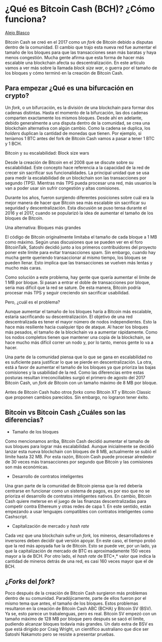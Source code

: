 # **¿Qué es Bitcoin Cash (BCH)? ¿Cómo funciona?**

[Alejo Blasco](https://wiki.lemon.me/autor/alejoblasco/)

Bitcoin Cash se creó en el 2017 como un *fork* de Bitcoin debido a
disputas dentro de la comunidad. El cambio que trajo esta nueva red fue
aumentar el tamaño de los bloques para que las transacciones sean más
baratas y haya menos congestión. Mucha gente afirma que esta forma de
hacer más escalable una blockchain afecta su descentralización. En este
artículo vamos a ver más sobre la llamada *block size war*, o guerra por
el tamaño de los bloques y cómo terminó en la creación de Bitcoin Cash.

## Para empezar ¿Qué es una bifurcación en crypto?

Un *fork*, o un bifurcación, es la división de una blockchain para
formar dos cadenas distintas. Hasta el momento de la bifurcación, las
dos cadenas comparten exactamente los mismos bloques. Desde ahí en
adelante, debido generalmente a una disputa dentro de la comunidad, se
crea una blockchain alternativa con algún cambio. Como la cadena se
duplica, los *holders* duplican la cantidad de monedas que tienen. Por
ejemplo, si teníamos 1 BTC antes del fork de Bitcoin Cash vamos a pasar
a tener 1 BTC y 1 BCH.

Bitcoin y su escalabilidad: Block size wars

Desde la creación de Bitcoin en el 2008 que se discute sobre su
escalabilidad. Este concepto hace referencia a la capacidad de la red de
crecer sin sacrificar sus funcionalidades. La principal unidad que se
usa para medir la escalabilidad de un blockchain son las transacciones
por segundo (TPS). Mientras más TPS pueda procesar una red, más usuarios
la van a poder usar sin sufrir congestión y altas comisiones.

Durante los años, fueron surgiendo diferentes posiciones sobre cuál era
la mejor manera de hacer que Bitcoin sea más escalable sin sacrificar su
seguridad y descentralización. Esta discusión se puso tensa durante el
2016 y el 2017, cuando se popularizó la idea de aumentar el tamaño de
los bloques de Bitcoin.

Una alternativa: Bloques más grandes

El código de Bitcoin originalmente limitaba el tamaño de cada bloque a 1
MB como máximo. Según unas discusiones que se pueden ver en el foro
BitcoinTalk, Satoshi decidió junto a los primeros contribuidores del
proyecto poner este límite para evitar transacciones spam. Sin embargo,
cuando hay mucha gente queriendo transaccionar al mismo tiempo, los
bloques se pueden llenar. Esto implica que las transacciones se vuelven
más lentas y mucho más caras.

Como solución a este problema, hay gente que quería aumentar el límite
de 1 MB por bloque. Si pasan a entrar el doble de transacciones por
bloque, seria mas dificil que la red se sature. De esta manera, Bitcoin
podría procesar más TPS y seguir creciendo sin sacrificar usabilidad.

Pero, ¿cuál es el problema?

Aunque aumentar el tamaño de los bloques haría a Bitcoin más escalable,
estaría sacrificando su descentralización. El objetivo de una red
descentralizada es tener el mayor número de nodos independientes. Esto
la hace más resiliente hacia cualquier tipo de ataque. Al hacer los
bloques más pesados, el tamaño de la blockchain va a aumentar
rápidamente. Como los nodos completos tienen que mantener una copia de
la blockchain, se hace mucho más difícil correr un nodo y, por lo tanto,
menos gente lo va a hacer.

Una parte de la comunidad piensa que lo que se gana en escalabilidad no
es suficiente para justificar lo que se pierde en descentralización. La
otra, está a favor de aumentar el tamaño de los bloques ya que prioriza
las bajas comisiones y la usabilidad de la red. Como las diferencias
entre estas posturas resultan irreconciliables surgió el primero de
agosto del 2017 Bitcoin Cash, un *fork de* Bitcoin con un tamaño máximo
de 8 MB por bloque.

Antes de Bitcoin Cash hubo otros *forks* como Bitcoin XT y Bitcoin
Classic que proponen cambios parecidos. Sin embargo, no lograron tener
éxito.

## Bitcoin vs Bitcoin Cash ¿Cuáles son las diferencias?

-   Tamaño de los bloques

Como mencionamos arriba, Bitcoin Cash decidió aumentar el tamaño de sus
bloques para lograr más escalabilidad. Aunque inicialmente se decidió
lanzar esta nueva blockchain con bloques de 8 MB, actualmente se subió
el límite hasta 32 MB. Por esta razón, Bitcoin Cash puede procesar
alrededor de 30 veces más transacciones por segundo que Bitcoin y las
comisiones son más económicas.

-   Desarrollo de contratos inteligentes

Una gran parte de la comunidad de Bitcoin piensa que la red debería
centrarse en funcionar como un sistema de pagos, es por eso que no se
prioriza el desarrollo de contratos inteligentes nativos. En cambio,
Bitcoin Cash quiere meterse en el juego de las finanzas descentralizadas
para competir contra Ethereum y otras redes de capa 1. En este sentido,
están empezando a usar lenguajes compatibles con contratos inteligentes
como Cashscript.

-   Capitalización de mercado y *hash rate*

Cada vez que una blockchain sufre un *fork,* los mineros,
desarrolladores e inversores deben decidir qué versión apoyar. En este
caso, el tiempo probó que la red más apoyada fue la de Bitcoin. Esto se
puede ver, por un lado, ya que la capitalización de mercado de BTC es
aproximadamente 150 veces mayor a la de BCH. Por otro lado, el *hash
rate* de BTC*,* valor que indica la cantidad de mineros detrás de una
red, es casi 160 veces mayor que el de BCH.

## ¿*Forks* del *fork*?

Poco después de la creación de Bitcoin Cash surgieron más problemas
dentro de su comunidad. Paradójicamente, parte de ellos fueron por el
mismo tema que antes, el tamaño de los bloques. Estos problemas
resultaron en la creación de Bitcoin Cash ABC (BCHA) y Bitcoin SV (BSV).
Ya se, esto parece un trabalenguas, pero es real. Bitcoin SV empezó con
un tamaño máximo de 128 MB por bloque pero después se sacó el límite,
pudiendo alcanzar bloques todavía más grandes. Un dato extra de BSV es
que está dirigido por Craig Wright, un científico australiano que dice
ser Satoshi Nakamoto pero se resiste a presentar pruebas.
